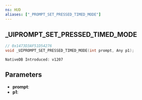 ```yaml
---
ns: HUD
aliases: ["_PROMPT_SET_PRESSED_TIMED_MODE"]
---
```

## _UIPROMPT_SET_PRESSED_TIMED_MODE

```c
// 0x1473D3AF51D54276
void _UIPROMPT_SET_PRESSED_TIMED_MODE(int prompt, Any p1);
```

```
NativeDB Introduced: v1207
```

## Parameters
* **prompt**:
* **p1**:
